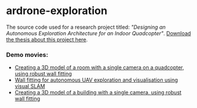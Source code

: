 ardrone-exploration
===================

The source code used for a research project titled: *"Designing an Autonomous Exploration Architecture for an Indoor Quadcopter"*. [Download the thesis about this project here](https://github.com/nymanjens/ardrone-exploration/blob/master/thesis.pdf?raw=true).

### Demo movies:

- [Creating a 3D model of a room with a single camera on a quadcopter, using robust wall fitting ](https://www.youtube.com/watch?v=TNB3Y6Uh52Q)
- [Wall fitting for autonomous UAV exploration and visualisation using visual SLAM](https://www.youtube.com/watch?v=zXIiUVmOJ1g)
- [Creating a 3D model of a building with a single camera, using robust wall fitting](https://www.youtube.com/watch?v=E35xbo3r8rA)
